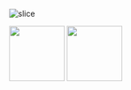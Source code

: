 ![slice](https://capsule-render.vercel.app/api?type=slice&color=F8E2CF&height=100&text=KangRo's%20Github&fontSize=30&fontAlign=80&rotate=7&fontAlignY=25)

<p>
  <img src="https://github-readme-stats.vercel.app/api?username=tetrapod0&show_icons=true" height=100>
  <img src="https://github-readme-stats.vercel.app/api/top-langs/?username=tetrapod0&layout=compact" height=100>
</p>







